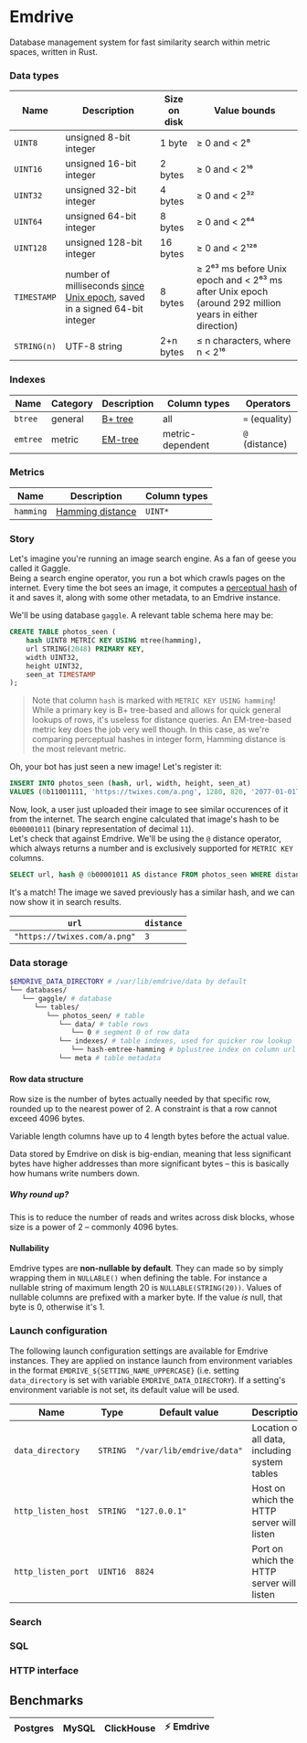 # Emdrive

Database management system for fast similarity search within metric spaces, written in Rust.

### Data types

| Name | Description | Size on disk | Value bounds |
| --- | --- | --- | -- |
| `UINT8` | unsigned 8-bit integer | 1 byte | ≥ 0 and < 2⁸ |
| `UINT16` | unsigned 16-bit integer | 2 bytes | ≥ 0 and < 2¹⁶ |
| `UINT32` | unsigned 32-bit integer | 4 bytes | ≥ 0 and < 2³² |
| `UINT64` | unsigned 64-bit integer | 8 bytes | ≥ 0 and < 2⁶⁴ |
| `UINT128` | unsigned 128-bit integer | 16 bytes | ≥ 0 and < 2¹²⁸ |
| `TIMESTAMP` | number of milliseconds [since Unix epoch](https://en.wikipedia.org/wiki/Unix_time), saved in a signed 64-bit integer | 8 bytes | ≥ 2⁶³ ms before Unix epoch and < 2⁶³ ms after Unix epoch (around 292 million years in either direction) |
| `STRING(n)` | UTF-8 string | 2+n bytes | ≤ n characters, where n < 2¹⁶ |

### Indexes

| Name | Category | Description | Column types | Operators |
| --- | --- | --- | --- | --- |
| `btree` | general | [B+ tree](https://en.wikipedia.org/wiki/B+_tree) | all | `=` (equality) |
| `emtree` | metric | [EM-tree](https://dl.gi.de/bitstream/handle/20.500.12116/648/paper31.pdf) | metric-dependent | `@` (distance) |

### Metrics

| Name | Description | Column types |
| --- | --- | --- |
| `hamming` | [Hamming distance](https://en.wikipedia.org/wiki/Hamming_distance) | `UINT*` |

### Story

Let's imagine you're running an image search engine. As a fan of geese you called it Gaggle.  
Being a search engine operator, you run a bot which crawls pages on the internet.
Every time the bot sees an image, it computes a [perceptual hash](https://en.wikipedia.org/wiki/Perceptual_hashing)
of it and saves it, along with some other metadata, to an Emdrive instance.

We'll be using database `gaggle`. A relevant table schema here may be:

```SQL
CREATE TABLE photos_seen (
    hash UINT8 METRIC KEY USING mtree(hamming),
    url STRING(2048) PRIMARY KEY,
    width UINT32,
    height UINT32,
    seen_at TIMESTAMP
);
```

> Note that column `hash` is marked with `METRIC KEY USING hamming`!  
While a primary key is B+ tree-based and allows for quick general lookups of rows, it's useless for distance queries.
An EM-tree-based metric key does the job very well though. In this case, as we're comparing perceptual hashes in integer form, Hamming distance
is the most relevant metric.

Oh, your bot has just seen a new image! Let's register it:

```SQL
INSERT INTO photos_seen (hash, url, width, height, seen_at)
VALUES (0b11001111, 'https://twixes.com/a.png', 1280, 820, '2077-01-01T21:37');
```

Now, look, a user just uploaded their image to see similar occurences of it from the internet. The search engine
calculated that image's hash to be `0b00001011` (binary representation of decimal `11`).  
Let's check that against Emdrive. We'll be using the `@` distance operator, which always returns a number
and is exclusively supported for `METRIC KEY` columns.

```SQL
SELECT url, hash @ 0b00001011 AS distance FROM photos_seen WHERE distance < 4;
```

It's a match! The image we saved previously has a similar hash, and we can now show it in search results.

| `url`                        | `distance` |
| ---------------------------- | ---------- |
| `"https://twixes.com/a.png"` | `3`        |

### Data storage

```bash
$EMDRIVE_DATA_DIRECTORY # /var/lib/emdrive/data by default
└── databases/
   └── gaggle/ # database
      └── tables/
         └── photos_seen/ # table
            └── data/ # table rows
               └── 0 # segment 0 of row data
            └── indexes/ # table indexes, used for quicker row lookup
               └── hash-emtree-hamming # bplustree index on column url
            └── meta # table metadata
```

#### Row data structure


Row size is the number of bytes actually needed by that specific row, rounded up to the nearest power of 2. A constraint is that a row cannot exceed 4096 bytes.

Variable length columns have up to 4 length bytes before the actual value.

Data stored by Emdrive on disk is big-endian, meaning that less significant bytes have higher addresses
than more significant bytes – this is basically how humans write numbers down.

##### Why round up?

This is to reduce the number of reads and writes across disk blocks, whose size is a power of 2 – commonly 4096 bytes.

#### Nullability

Emdrive types are **non-nullable by default**. They can made so by simply wrapping them in `NULLABLE()` when defining
the table. For instance a nullable string of maximum length 20 is `NULLABLE(STRING(20))`.
Values of nullable columns are prefixed with a marker byte. If the value _is_ null, that byte is 0, otherwise it's 1.

### Launch configuration

The following launch configuration settings are available for Emdrive instances.
They are applied on instance launch from environment variables in the format `EMDRIVE_${SETTING_NAME_UPPERCASE}`
(i.e. setting `data_directory` is set with variable `EMDRIVE_DATA_DIRECTORY`).
If a setting's environment variable is not set, its default value will be used.

| Name | Type | Default value | Description |
| --- | --- | --- | --- |
| `data_directory` | `STRING` | `"/var/lib/emdrive/data"` | Location of all data, including system tables |
| `http_listen_host` | `STRING` | `"127.0.0.1"` | Host on which the HTTP server will listen |
| `http_listen_port` | `UINT16` | `8824` | Port on which the HTTP server will listen |

### Search

### SQL

### HTTP interface

## Benchmarks

| Postgres | MySQL | ClickHouse | ⚡️ Emdrive |
| --- | --- | --- | --- |
